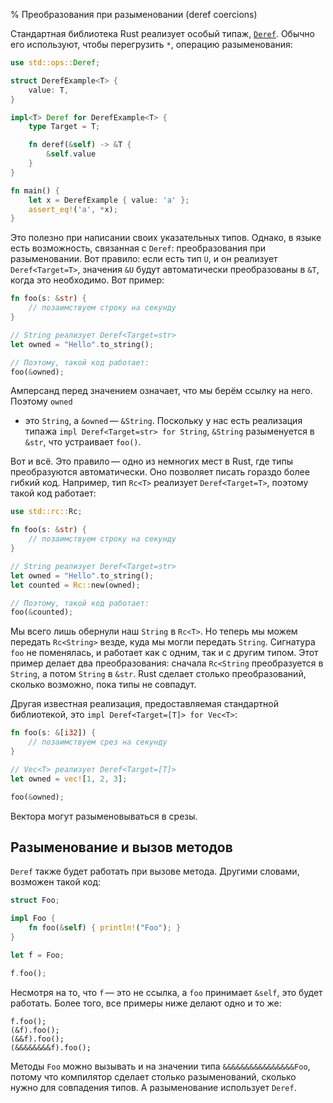 % Преобразования при разыменовании (deref coercions)

Стандартная библиотека Rust реализует особый типаж, [`Deref`][deref]. Обычно его
используют, чтобы перегрузить `*`, операцию разыменования:

```rust
use std::ops::Deref;

struct DerefExample<T> {
    value: T,
}

impl<T> Deref for DerefExample<T> {
    type Target = T;

    fn deref(&self) -> &T {
        &self.value
    }
}

fn main() {
    let x = DerefExample { value: 'a' };
    assert_eq!('a', *x);
}
```

[deref]: http://doc.rust-lang.org/std/ops/trait.Deref.html

Это полезно при написании своих указательных типов. Однако, в языке есть
возможность, связанная с `Deref`: преобразования при разыменовании. Вот правило:
если есть тип `U`, и он реализует `Deref<Target=T>`, значения `&U` будут
автоматически преобразованы в `&T`, когда это необходимо. Вот пример:

```rust
fn foo(s: &str) {
    // позаимствуем строку на секунду
}

// String реализует Deref<Target=str>
let owned = "Hello".to_string();

// Поэтому, такой код работает:
foo(&owned);
```

Амперсанд перед значением означает, что мы берём ссылку на него. Поэтому `owned`
- это `String`, а `&owned` — `&String`. Поскольку у нас есть реализация типажа
`impl Deref<Target=str> for String`, `&String` разыменуется в `&str`, что
устраивает `foo()`.

Вот и всё. Это правило — одно из немногих мест в Rust, где типы преобразуются
автоматически. Оно позволяет писать гораздо более гибкий код. Например, тип
`Rc<T>` реализует `Deref<Target=T>`, поэтому такой код работает:

```rust
use std::rc::Rc;

fn foo(s: &str) {
    // позаимствуем строку на секунду
}

// String реализует Deref<Target=str>
let owned = "Hello".to_string();
let counted = Rc::new(owned);

// Поэтому, такой код работает:
foo(&counted);
```

Мы всего лишь обернули наш `String` в `Rc<T>`. Но теперь мы можем передать
`Rc<String>` везде, куда мы могли передать `String`. Сигнатура `foo` не
поменялась, и работает как с одним, так и с другим типом. Этот пример делает два
преобразования: сначала `Rc<String` преобразуется в `String`, а потом `String` в
`&str`. Rust сделает столько преобразований, сколько возможно, пока типы не
совпадут.

Другая известная реализация, предоставляемая стандартной библиотекой, это
`impl Deref<Target=[T]> for Vec<T>`:

```rust
fn foo(s: &[i32]) {
    // позаимствуем срез на секунду
}

// Vec<T> реализует Deref<Target=[T]>
let owned = vec![1, 2, 3];

foo(&owned);
```

Вектора могут разыменовываться в срезы.

## Разыменование и вызов методов

`Deref` также будет работать при вызове метода. Другими словами, возможен такой
код:

```rust
struct Foo;

impl Foo {
    fn foo(&self) { println!("Foo"); }
}

let f = Foo;

f.foo();
```

Несмотря на то, что `f` — это не ссылка, а `foo` принимает `&self`, это будет
работать. Более того, все примеры ниже делают одно и то же:

```rust,ignore
f.foo();
(&f).foo();
(&&f).foo();
(&&&&&&&&f).foo();
```

Методы `Foo` можно вызывать и на значении типа `&&&&&&&&&&&&&&&&Foo`, потому что
компилятор сделает столько разыменований, сколько нужно для совпадения типов.
А разыменование использует `Deref`.
